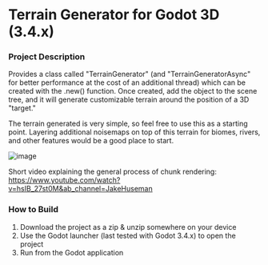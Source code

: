 # Terrain Generator for Godot 3D (3.4.x)

### Project Description
Provides a class called "TerrainGenerator" (and "TerrainGeneratorAsync" for better performance at the cost of an additional thread) which can be created with the .new() function. Once created, add the object to the scene tree, and it will generate customizable terrain around the position of a 3D "target."

The terrain generated is very simple, so feel free to use this as a starting point. Layering additional noisemaps on top of this terrain for biomes, rivers, and other features would be a good place to start.

![image](https://user-images.githubusercontent.com/90869314/216716389-03054f5b-7ee5-4507-b56c-71b49fe1996d.png)

Short video explaining the general process of chunk rendering:
https://www.youtube.com/watch?v=hsIB_27st0M&ab_channel=JakeHuseman

### How to Build
1. Download the project as a zip & unzip somewhere on your device
2. Use the Godot launcher (last tested with Godot 3.4.x) to open the project
3. Run from the Godot application
